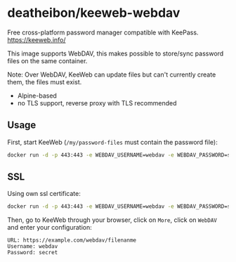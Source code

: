 # deatheibon/keeweb-webdav

Free cross-platform password manager compatible with KeePass.
https://keeweb.info/

This image supports WebDAV, this makes possible to store/sync password files on the same container.

Note: Over WebDAV, KeeWeb can update files but can't currently create them, the files must exist.

- Alpine-based
- no TLS support, reverse proxy with TLS recommended

## Usage

First, start KeeWeb (`/my/password-files` must contain the password file):
```bash
docker run -d -p 443:443 -e WEBDAV_USERNAME=webdav -e WEBDAV_PASSWORD=secret -v /my/password-files:/var/www/html/webdav deatheibon/keeweb-webdav
```

## SSL

Using own ssl certificate:
```bash
docker run -d -p 443:443 -e WEBDAV_USERNAME=webdav -e WEBDAV_PASSWORD=secret -v /my/password-files:/var/www/html/webdav  -v /my/certificate/file:etc/lighttpd/certs:ro deatheibon/keeweb-webdav
```

Then, go to KeeWeb through your browser, click on `More`, click on `WebDAV` and enter your configuration:
```
URL: https://example.com/webdav/filenanme
Username: webdav
Password: secret
```

